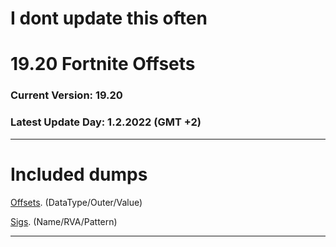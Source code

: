 # I dont update this often
# 19.20 Fortnite Offsets
### Current Version: 19.20
### Latest Update Day: 1.2.2022 (GMT +2)

--------------------------------------------------

# Included dumps

[Offsets](https://github.com/ofDataa/fortnite-offsets/edit/main/offsets). (DataType/Outer/Value)

[Sigs](https://github.com/ofDataa/fortnite-offsets/edit/main/sigs). (Name/RVA/Pattern)

--------------------------------------------------
